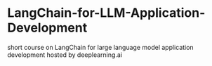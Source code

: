 # LangChain-for-LLM-Application-Development
short course on LangChain for large  language model application development hosted by deeplearning.ai
